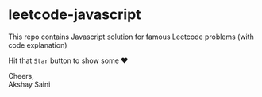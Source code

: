 # leetcode-javascript

This repo contains Javascript solution for famous Leetcode problems (with code explanation)

Hit that `Star` button to show some ❤️  

Cheers,   
Akshay Saini 
